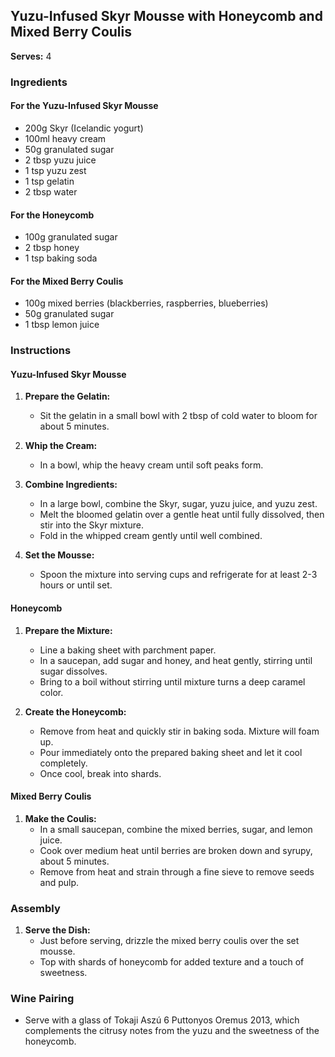 ## Yuzu-Infused Skyr Mousse with Honeycomb and Mixed Berry Coulis

**Serves:** 4

### Ingredients
#### For the Yuzu-Infused Skyr Mousse
- 200g Skyr (Icelandic yogurt)
- 100ml heavy cream
- 50g granulated sugar
- 2 tbsp yuzu juice
- 1 tsp yuzu zest
- 1 tsp gelatin
- 2 tbsp water

#### For the Honeycomb
- 100g granulated sugar
- 2 tbsp honey
- 1 tsp baking soda

#### For the Mixed Berry Coulis
- 100g mixed berries (blackberries, raspberries, blueberries)
- 50g granulated sugar
- 1 tbsp lemon juice

### Instructions

#### Yuzu-Infused Skyr Mousse
1. **Prepare the Gelatin:**
   - Sit the gelatin in a small bowl with 2 tbsp of cold water to bloom for about 5 minutes.

2. **Whip the Cream:**
   - In a bowl, whip the heavy cream until soft peaks form.

3. **Combine Ingredients:**
   - In a large bowl, combine the Skyr, sugar, yuzu juice, and yuzu zest.
   - Melt the bloomed gelatin over a gentle heat until fully dissolved, then stir into the Skyr mixture.
   - Fold in the whipped cream gently until well combined.

4. **Set the Mousse:**
   - Spoon the mixture into serving cups and refrigerate for at least 2-3 hours or until set.

#### Honeycomb
1. **Prepare the Mixture:**
   - Line a baking sheet with parchment paper.
   - In a saucepan, add sugar and honey, and heat gently, stirring until sugar dissolves.
   - Bring to a boil without stirring until mixture turns a deep caramel color.

2. **Create the Honeycomb:**
   - Remove from heat and quickly stir in baking soda. Mixture will foam up.
   - Pour immediately onto the prepared baking sheet and let it cool completely.
   - Once cool, break into shards.

#### Mixed Berry Coulis
1. **Make the Coulis:**
   - In a small saucepan, combine the mixed berries, sugar, and lemon juice.
   - Cook over medium heat until berries are broken down and syrupy, about 5 minutes.
   - Remove from heat and strain through a fine sieve to remove seeds and pulp.

### Assembly
1. **Serve the Dish:**
   - Just before serving, drizzle the mixed berry coulis over the set mousse.
   - Top with shards of honeycomb for added texture and a touch of sweetness.

### Wine Pairing
- Serve with a glass of Tokaji Aszú 6 Puttonyos Oremus 2013, which complements the citrusy notes from the yuzu and the sweetness of the honeycomb.